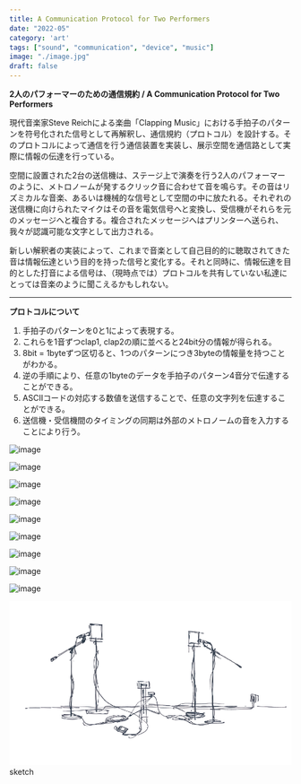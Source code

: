 ```yaml
---
title: A Communication Protocol for Two Performers
date: "2022-05"
category: 'art'
tags: ["sound", "communication", "device", "music"]
image: "./image.jpg"
draft: false
---
```


**2人のパフォーマーのための通信規約 / A Communication Protocol for Two Performers**

現代音楽家Steve Reichによる楽曲「Clapping Music」における手拍子のパターンを符号化された信号として再解釈し、通信規約（プロトコル）を設計する。そのプロトコルによって通信を行う通信装置を実装し、展示空間を通信路として実際に情報の伝達を行っている。

空間に設置された2台の送信機は、ステージ上で演奏を行う2人のパフォーマーのように、メトロノームが発するクリック音に合わせて音を鳴らす。その音はリズミカルな音楽、あるいは機械的な信号として空間の中に放たれる。それぞれの送信機に向けられたマイクはその音を電気信号へと変換し、受信機がそれらを元のメッセージへと複合する。複合されたメッセージへはプリンターへ送られ、我々が認識可能な文字として出力される。

新しい解釈者の実装によって、これまで音楽として自己目的的に聴取されてきた音は情報伝達という目的を持った信号と変化する。それと同時に、情報伝達を目的とした打音による信号は、（現時点では）プロトコルを共有していない私達にとっては音楽のように聞こえるかもしれない。

---

**プロトコルについて**

1. 手拍子のパターンを0と1によって表現する。
2. これらを1音ずつclap1, clap2の順に並べると24bit分の情報が得られる。
3. 8bit = 1byteずつ区切ると、1つのパターンにつき3byteの情報量を持つことがわかる。
4. 逆の手順により、任意の1byteのデータを手拍子のパターン4音分で伝達することができる。
5. ASCIIコードの対応する数値を送信することで、任意の文字列を伝達することができる。
6. 送信機・受信機間のタイミングの同期は外部のメトロノームの音を入力することにより行う。


![image](./image.jpg)

![image](./01.jpg)

![image](./02.jpg)

![image](./03.jpg)

![image](./04.jpg)

![image](./05.jpg)

![image](./06.jpg)

![image](./07.jpg)

![image](./08.jpg)

![image](./09.png)
sketch